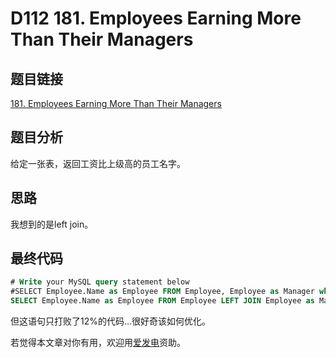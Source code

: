 # D112 181. Employees Earning More Than Their Managers

## 题目链接

[181. Employees Earning More Than Their Managers](https://leetcode.com/problems/employees-earning-more-than-their-managers/)

## 题目分析

给定一张表，返回工资比上级高的员工名字。

## 思路

我想到的是left join。

## 最终代码

```sql
# Write your MySQL query statement below
#SELECT Employee.Name as Employee FROM Employee, Employee as Manager where Employee.ManagerId=Manager.Id and Employee.Salary>Manager.Salary;
SELECT Employee.Name as Employee FROM Employee LEFT JOIN Employee as Manager ON Employee.ManagerId=Manager.Id WHERE Employee.Salary>Manager.Salary;
```

但这语句只打败了12%的代码…很好奇该如何优化。

若觉得本文章对你有用，欢迎用[爱发电](https://afdian.net/@skys215)资助。

